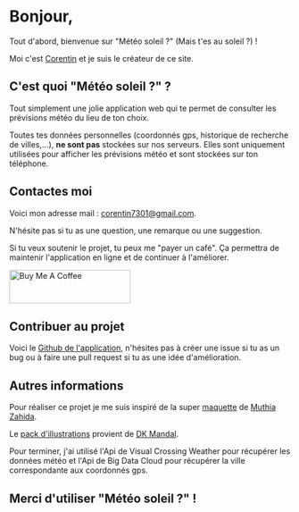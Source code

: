
# Bonjour,

Tout d'abord, bienvenue sur "Météo soleil ?" (Mais t'es au soleil ?) !

Moi c'est [Corentin](https://portfolio.corentinperroux.fr) et je suis le créateur de ce site.

## C'est quoi "Météo soleil ?" ?

Tout simplement une jolie application web qui te permet de consulter les prévisions météo du lieu de ton choix.

Toutes tes données personnelles (coordonnés gps, historique de recherche de villes,...), **ne sont pas** stockées sur nos serveurs. Elles sont uniquement utilisées pour afficher les prévisions météo et sont stockées sur ton téléphone.

## Contactes moi
Voici mon adresse mail : [corentin7301@gmail.com](mailto:corentin7301@gmail.com).

N'hésite pas si tu as une question, une remarque ou une suggestion.

Si tu veux soutenir le projet, tu peux me "payer un café". Ça permettra de maintenir l'application en ligne et de continuer à l'améliorer.

<a href="https://www.buymeacoffee.com/corentin7301" target="_blank"><img src="https://cdn.buymeacoffee.com/buttons/v2/default-yellow.png" alt="Buy Me A Coffee" width="217" height="60" style="height: 60px !important;width: 217px !important; " ></a>

## Contribuer au projet

Voici le [Github de l'application](https://github.com/Corentin7301/weather), n'hésites pas à créer une issue si tu as un bug ou à faire une pull request si tu as une idée d'amélioration. 

## Autres informations

Pour réaliser ce projet je me suis inspiré de la super [maquette](https://www.behance.net/gallery/156219177/Weather-Mobile-App?tracking_source=search_projects%7Cweather) de [Muthia Zahida](https://www.behance.net/muthiaz).

Le [pack d'illustrations](https://www.behance.net/gallery/119405857/3D-Weather-Icons?tracking_source=search_projects_recommended%7Cfree+weather+icons+3d) provient de [DK Mandal](https://www.behance.net/dkmandal07).

Pour terminer, j'ai utilisé l'Api de Visual Crossing Weather pour récupérer les données météo et l'Api de Big Data Cloud pour récupérer la ville correspondante aux coordonnés gps.

## Merci d'utiliser "Météo soleil ?" !